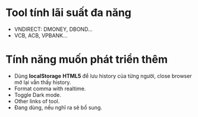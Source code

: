 # Tool tính lãi suất đa năng
- VNDIRECT: DMONEY, DBOND...
- VCB, ACB, VPBANK...
# Tính năng muốn phát triển thêm
- Dùng **localStorage** **HTML5** để lưu history của từng người, close browser mở lại vẫn thấy history.
- Format comma with realtime.
- Toggle Dark mode.
- Other links of tool.
- Đang dùng, nếu nghĩ ra sẽ bổ sung.


